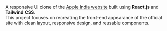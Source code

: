 A responsive UI clone of the [Apple India website](https://www.apple.com/in/) built using **React.js** and **Tailwind CSS**.  
This project focuses on recreating the front-end appearance of the official site with clean layout, responsive design, and reusable components.
